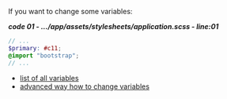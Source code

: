 




If you want to change some variables:

***code 01 - .../app/assets/stylesheets/application.scss - line:01***

```scss
// ...
$primary: #c11;
@import "bootstrap";
// ...
```


- [list of all variables](https://github.com/twbs/bootstrap-rubygem/blob/master/assets/stylesheets/bootstrap/_variables.scss)
- [advanced way how to change variables](https://github.com/twbs/bootstrap-rubygem/issues/210)

